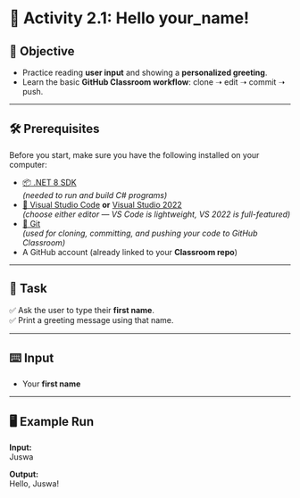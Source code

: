 # 🚀 Activity 2.1: Hello your_name!

## 🎯 Objective
- Practice reading **user input** and showing a **personalized greeting**.  
- Learn the basic **GitHub Classroom workflow**: clone ➝ edit ➝ commit ➝ push.

---

## 🛠️ Prerequisites
Before you start, make sure you have the following installed on your computer:

- [📦 .NET 8 SDK](https://dotnet.microsoft.com/en-us/download)  
  *(needed to run and build C# programs)*  
- [📝 Visual Studio Code](https://code.visualstudio.com/) **or** [Visual Studio 2022](https://visualstudio.microsoft.com/vs/)  
  *(choose either editor — VS Code is lightweight, VS 2022 is full-featured)*  
- [🐙 Git](https://git-scm.com/downloads)  
  *(used for cloning, committing, and pushing your code to GitHub Classroom)*  
- A GitHub account (already linked to your **Classroom repo**)

---

## 📝 Task
✅ Ask the user to type their **first name**.  
✅ Print a greeting message using that name.  

---

## ⌨️ Input
- Your **first name**

---

## 🖥️ Example Run
**Input:**  
Juswa

**Output:**  
Hello, Juswa!

